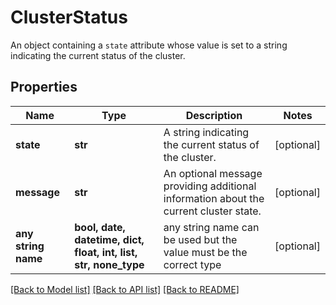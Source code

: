 # ClusterStatus

An object containing a `state` attribute whose value is set to a string indicating the current status of the cluster.

## Properties
Name | Type | Description | Notes
------------ | ------------- | ------------- | -------------
**state** | **str** | A string indicating the current status of the cluster. | [optional] 
**message** | **str** | An optional message providing additional information about the current cluster state. | [optional] 
**any string name** | **bool, date, datetime, dict, float, int, list, str, none_type** | any string name can be used but the value must be the correct type | [optional]

[[Back to Model list]](../README.md#documentation-for-models) [[Back to API list]](../README.md#documentation-for-api-endpoints) [[Back to README]](../README.md)


